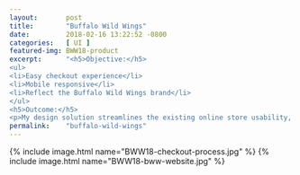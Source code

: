 ```yaml
---
layout:       post
title:        "Buffalo Wild Wings"
date:         2018-02-16 13:22:52 -0800
categories:   [ UI ]
featured-img: BWW18-product
excerpt:      "<h5>Objective:</h5>
<ul>
<li>Easy checkout experience</li>
<li>Mobile responsive</li>
<li>Reflect the Buffalo Wild Wings brand</li>
</ul>
<h5>Outcome:</h5>
<p>My design solution streamlines the existing online store usability, condensing UX from 8 steps to 3 steps, and is now enjoyable on mobile devices. Color and graphic elements reinforce the Buffalo Wild Wings experience.</p>"
permalink:    "buffalo-wild-wings"
---
```


{% include image.html
	name="BWW18-checkout-process.jpg"
%}
{% include image.html
	name="BWW18-bww-website.jpg"
%}

